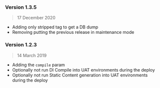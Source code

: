 ### Version 1.3.5
> 17 December 2020

- Adding only stripped tag to get a DB dump
- Removing putting the previous release in maintenance mode

### Version 1.2.3
> 14 March 2019

- Adding the `compile` param
- Optionally not run DI Compile into UAT environments during the deploy
- Optionally not run Static Content generation into UAT environments during the deploy
